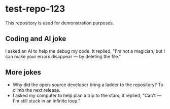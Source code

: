 # test-repo-123

This repository is used for demonstration purposes.

## Coding and AI joke

I asked an AI to help me debug my code.
It replied, "I'm not a magician, but I can make your errors disappear — by deleting the file."

## More jokes

- Why did the open-source developer bring a ladder to the repository? To climb the next release.
- I asked my computer to help plan a trip to the stars; it replied, "Can't — I'm still stuck in an infinite loop."

